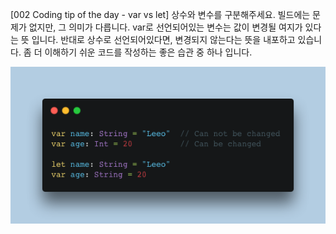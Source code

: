 [002 Coding tip of the day - var vs let]
상수와 변수를 구분해주세요. 빌드에는 문제가 없지만, 그 의미가 다릅니다.
var로 선언되어있는 변수는 값이 변경될 여지가 있다는 뜻 입니다. 반대로 상수로 선언되어있다면, 변경되지 않는다는 뜻을 내포하고 있습니다.
좀 더 이해하기 쉬운 코드를 작성하는 좋은 습관 중 하나 입니다.


![002](./images/002.png)
